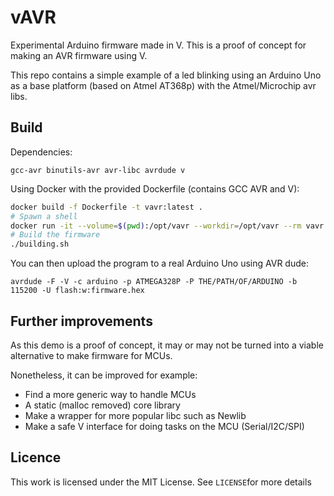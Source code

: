 # vAVR
Experimental Arduino firmware made in V. This is a proof of concept for making
an AVR firmware using V.

This repo contains a simple example of a led blinking using an Arduino Uno
as a base platform (based on Atmel AT368p) with the Atmel/Microchip avr libs.

## Build

Dependencies:
```
gcc-avr binutils-avr avr-libc avrdude v
```

Using Docker with the provided Dockerfile (contains GCC AVR and V):
```bash
docker build -f Dockerfile -t vavr:latest .
# Spawn a shell
docker run -it --volume=$(pwd):/opt/vavr --workdir=/opt/vavr --rm vavr
# Build the firmware
./building.sh
```

You can then upload the program to a real Arduino Uno using AVR dude:
```
avrdude -F -V -c arduino -p ATMEGA328P -P THE/PATH/OF/ARDUINO -b 115200 -U flash:w:firmware.hex
```

## Further improvements

As this demo is a proof of concept, it may or may not be turned into a viable
alternative to make firmware for MCUs.

Nonetheless, it can be improved for example:
- Find a more generic way to handle MCUs
- A static (malloc removed) core library
- Make a wrapper for more popular libc such as Newlib
- Make a safe V interface for doing tasks on the MCU (Serial/I2C/SPI)

## Licence
This work is licensed under the MIT License. See `LICENSE`for more details

